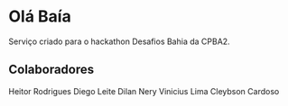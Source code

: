 # Olá Baía

Serviço criado para o hackathon Desafios Bahia da CPBA2.

## Colaboradores

Heitor Rodrigues
Diego Leite
Dilan Nery
Vinicius Lima
Cleybson Cardoso
